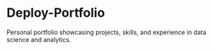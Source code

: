 # Deploy-Portfolio
Personal portfolio showcasing projects, skills, and experience in data science and analytics.
